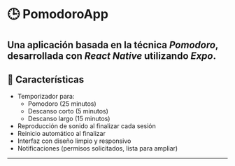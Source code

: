 # 🕒 PomodoroApp

Una aplicación basada en la técnica *Pomodoro*, desarrollada con *React Native* utilizando *Expo*.
---

## 🚀 Características

- Temporizador para:
  - Pomodoro (25 minutos)
  - Descanso corto (5 minutos)
  - Descanso largo (15 minutos)
- Reproducción de sonido al finalizar cada sesión
- Reinicio automático al finalizar
- Interfaz con diseño limpio y responsivo
- Notificaciones (permisos solicitados, lista para ampliar)

---